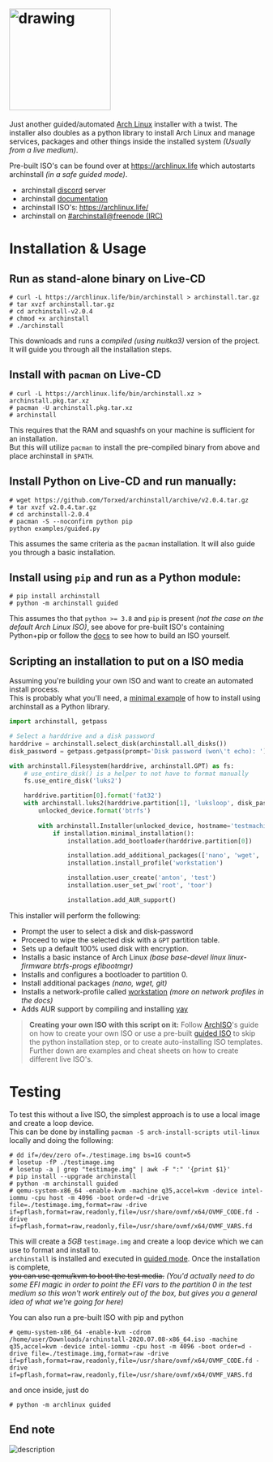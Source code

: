# <img src="https://github.com/Torxed/archinstall/raw/master/docs/logo.png" alt="drawing" width="200"/>
Just another guided/automated [Arch Linux](https://wiki.archlinux.org/index.php/Arch_Linux) installer with a twist.
The installer also doubles as a python library to install Arch Linux and manage services, packages and other things inside the installed system *(Usually from a live medium)*.

Pre-built ISO's can be found over at https://archlinux.life which autostarts archinstall *(in a safe guided mode)*.

 * archinstall [discord](https://discord.gg/cqXU88y) server
 * archinstall [documentation](https://python-archinstall.readthedocs.io/en/latest/index.html)
 * archinstall ISO's: https://archlinux.life/
 * archinstall on [#archinstall@freenode (IRC)](irc://#archinstall@FreeNode)

# Installation & Usage

## Run as stand-alone binary on Live-CD

    # curl -L https://archlinux.life/bin/archinstall > archinstall.tar.gz
    # tar xvzf archinstall.tar.gz
    # cd archinstall-v2.0.4
    # chmod +x archinstall
    # ./archinstall

This downloads and runs a *compiled (using nuitka3)* version of the project.<br>
It will guide you through all the installation steps.

## Install with `pacman` on Live-CD

    # curl -L https://archlinux.life/bin/archinstall.xz > archinstall.pkg.tar.xz
    # pacman -U archinstall.pkg.tar.xz
    # archinstall

This requires that the RAM and squashfs on your machine is sufficient for an installation.<br>
But this will utilize `pacman` to install the pre-compiled binary from above and place archinstall in `$PATH`.

## Install Python on Live-CD and run manually:

    # wget https://github.com/Torxed/archinstall/archive/v2.0.4.tar.gz
    # tar xvzf v2.0.4.tar.gz
    # cd archinstall-2.0.4
    # pacman -S --noconfirm python pip
    python examples/guided.py

This assumes the same criteria as the `pacman` installation. It will also guide you through a basic installation.

## Install using `pip` and run as a Python module:

    # pip install archinstall
    # python -m archinstall guided

This assumes tho that `python >= 3.8` and `pip` is present *(not the case on the default Arch Linux ISO)*, see above for pre-built ISO's containing Python+pip or follow the [docs](wiki/) to see how to build an ISO yourself.

## Scripting an installation to put on a ISO media

Assuming you're building your own ISO and want to create an automated install process.<br>
This is probably what you'll need, a [minimal example](examples/main_example.py) of how to install using archinstall as a Python library.

```python
import archinstall, getpass

# Select a harddrive and a disk password
harddrive = archinstall.select_disk(archinstall.all_disks())
disk_password = getpass.getpass(prompt='Disk password (won\'t echo): ')

with archinstall.Filesystem(harddrive, archinstall.GPT) as fs:
    # use_entire_disk() is a helper to not have to format manually
    fs.use_entire_disk('luks2')

    harddrive.partition[0].format('fat32')
    with archinstall.luks2(harddrive.partition[1], 'luksloop', disk_password) as unlocked_device:
        unlocked_device.format('btrfs')
        
        with archinstall.Installer(unlocked_device, hostname='testmachine') as installation:
            if installation.minimal_installation():
                installation.add_bootloader(harddrive.partition[0])

                installation.add_additional_packages(['nano', 'wget', 'git'])
                installation.install_profile('workstation')

                installation.user_create('anton', 'test')
                installation.user_set_pw('root', 'toor')

                installation.add_AUR_support()
```

This installer will perform the following:

 * Prompt the user to select a disk and disk-password
 * Proceed to wipe the selected disk with a `GPT` partition table.
 * Sets up a default 100% used disk with encryption.
 * Installs a basic instance of Arch Linux *(base base-devel linux linux-firmware btrfs-progs efibootmgr)*
 * Installs and configures a bootloader to partition 0.
 * Install additional packages *(nano, wget, git)*
 * Installs a network-profile called [workstation](https://github.com/Torxed/archinstall/blob/master/profiles/workstation.json) *(more on network profiles in the docs)*
 * Adds AUR support by compiling and installing [yay](https://github.com/Jguer/yay)

> **Creating your own ISO with this script on it:** Follow [ArchISO](https://wiki.archlinux.org/index.php/archiso)'s guide on how to create your own ISO or use a pre-built [guided ISO](https://hvornum.se/archiso/) to skip the python installation step, or to create auto-installing ISO templates. Further down are examples and cheat sheets on how to create different live ISO's.

# Testing

To test this without a live ISO, the simplest approach is to use a local image and create a loop device.<br>
This can be done by installing `pacman -S arch-install-scripts util-linux` locally and doing the following:

    # dd if=/dev/zero of=./testimage.img bs=1G count=5
    # losetup -fP ./testimage.img
    # losetup -a | grep "testimage.img" | awk -F ":" '{print $1}'
    # pip install --upgrade archinstall
    # python -m archinstall guided
    # qemu-system-x86_64 -enable-kvm -machine q35,accel=kvm -device intel-iommu -cpu host -m 4096 -boot order=d -drive file=./testimage.img,format=raw -drive if=pflash,format=raw,readonly,file=/usr/share/ovmf/x64/OVMF_CODE.fd -drive if=pflash,format=raw,readonly,file=/usr/share/ovmf/x64/OVMF_VARS.fd

This will create a *5GB* `testimage.img` and create a loop device which we can use to format and install to.<br>
`archinstall` is installed and executed in [guided mode](#docs-todo). Once the installation is complete,<br>
~~you can use qemu/kvm to boot the test media.~~ *(You'd actually need to do some EFI magic in order to point the EFI vars to the partition 0 in the test medium so this won't work entirely out of the box, but gives you a general idea of what we're going for here)*

You can also run a pre-built ISO with pip and python

    # qemu-system-x86_64 -enable-kvm -cdrom /home/user/Downloads/archinstall-2020.07.08-x86_64.iso -machine q35,accel=kvm -device intel-iommu -cpu host -m 4096 -boot order=d -drive file=./testimage.img,format=raw -drive if=pflash,format=raw,readonly,file=/usr/share/ovmf/x64/OVMF_CODE.fd -drive if=pflash,format=raw,readonly,file=/usr/share/ovmf/x64/OVMF_VARS.fd

and once inside, just do

    # python -m archlinux guided

## End note

![description](https://github.com/Torxed/archinstall/raw/master/docs/description.jpg)
